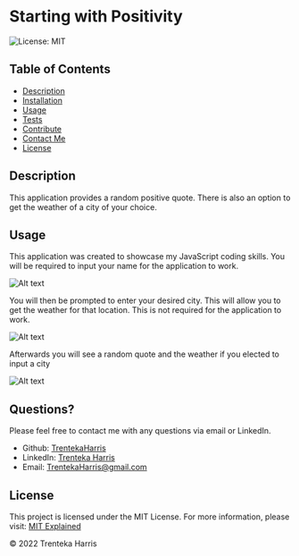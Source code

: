 
# Starting with Positivity

![License: MIT](https://img.shields.io/badge/License-MIT-success.svg)


## Table of Contents

- [Description](#description)
- [Installation](#installation)
- [Usage](#usage)
- [Tests](#tests)
- [Contribute](#contribute)
- [Contact Me](#questions)
- [License](#license)

## Description
This application provides a random positive quote. There is also an option to get the weather of a city of your choice.

## Usage

This application was created to showcase my JavaScript coding skills. You will be required to input your name for the application to work. 

![Alt text](url "Title")


You will then be prompted to enter your desired city. This will allow you to get the weather for that location. This is not required for the application to work.

![Alt text](url "Title")


Afterwards you will see a random quote and the weather if you elected to input a city

![Alt text](url "Title")

## Questions?

Please feel free to contact me with any questions via email or LinkedIn.

- Github: [TrentekaHarris](https://github.com/TrentekaHarris)
- LinkedIn: [Trenteka Harris](https://www.linkedin.com/in/Trenteka-Harris/)
- Email: [TrentekaHarris@gmail.com](mailto:TrentekaHarris@gmail.com)

## License

This project is licensed under the MIT License.
  For more information, please visit: [MIT Explained](https://choosealicense.com/licenses/mit/)

&copy; 2022 Trenteka Harris
